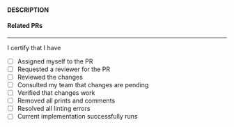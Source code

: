 #### DESCRIPTION


#### Related PRs


---

I certify that I have

- [ ] Assigned myself to the PR
- [ ] Requested a reviewer for the PR
- [ ] Reviewed the changes
- [ ] Consulted my team that changes are pending
- [ ] Verified that changes work
- [ ] Removed all prints and comments
- [ ] Resolved all linting errors
- [ ] Current implementation successfully runs
